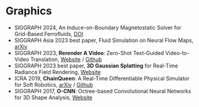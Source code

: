 # Graphics
- SIGGRAPH 2024, An Induce-on-Boundary Magnetostatic Solver for Grid-Based Ferrofluids, [DOI](https://dl.acm.org/doi/10.1145/3658124)
- SIGGRAPH Asia 2023 best paper, Fluid Simulation on Neural Flow Maps, [arXiv](https://arxiv.org/abs/2312.14635)
- SIGGRAPH 2023, **Rerender A Video**: Zero-Shot Text-Guided Video-to-Video Translation, [Website](https://www.mmlab-ntu.com/project/rerender/) / [Github](https://github.com/williamyang1991/Rerender_A_Video)
- SIGGRAPH 2023 best paper, **3D Gaussian Splatting** for Real-Time Radiance Field Rendering, [Website](https://repo-sam.inria.fr/fungraph/3d-gaussian-splatting/)
- ICRA 2019, **ChainQueen**: A Real-Time Differentiable Physical Simulator for Soft Robotics, [arXiv](https://arxiv.org/abs/1810.01054) / [Github](https://github.com/yuanming-hu/ChainQueen)
- SIGGRAPH 2017, **O-CNN**: Octree-based Convolutional Neural Networks for 3D Shape Analysis, [Website](https://wang-ps.github.io/O-CNN.html)
